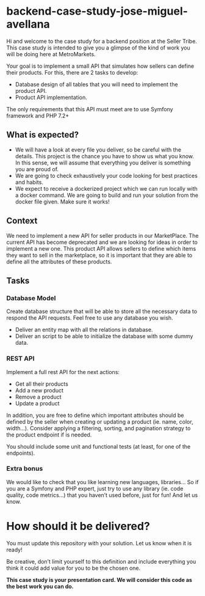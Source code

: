 # backend-case-study-jose-miguel-avellana

Hi and welcome to the case study for a backend position at the Seller Tribe. This case study is intended to give you a glimpse of the kind of work you will be doing here at MetroMarkets.

Your goal is to implement a small API that simulates how sellers can define their products. For this, there are 2 tasks to develop:

- Database design of all tables that you will need to implement the product API.
- Product API implementation.

The only requirements that this API must meet are to use Symfony framework and PHP 7.2+

## What is expected?

- We will have a look at every file you deliver, so be careful with the details. This project is the chance you have to show us what you know. In this sense, we will assume that everything you deliver is something you are proud of.
- We are going to check exhaustively your code looking for best practices and habits.
- We expect to receive a dockerized project which we can run locally with a docker command. We are going to build and run your solution from the docker file given. Make sure it works!

## Context

We need to implement a new API for seller products in our MarketPlace. The current API has become deprecated and we are looking for ideas in order to implement a new one. This product API allows sellers to define which items they want to sell in the marketplace, so it is important that they are able to define all the attributes of these products.

## Tasks

### Database Model

Create database structure that will be able to store all the necessary data to respond the API requests. Feel free to use any database you wish.

- Deliver an entity map with all the relations in database.
- Deliver an script to be able to initialize the database with some dummy data.

### REST API

Implement a full rest API for the next actions:

- Get all their products
- Add a new product
- Remove a product
- Update a product

In addition, you are free to define which important attributes should be defined by the seller when creating or updating a product (ie. name, color, width...). Consider applying a filtering, sorting, and pagination strategy to the product endpoint if is needed. 

You should include some unit and functional tests (at least, for one of the endpoints).

### Extra bonus

We would like to check that you like learning new languages, libraries… So if you are a Symfony and PHP expert, just try to use any library (ie. code quality, code metrics…) that you haven’t used before, just for fun! And let us know. 

# How should it be delivered?

You must update this repository with your solution. Let us know when it is ready!

Be creative, don’t limit yourself to this definition and include everything you think it could add value for you to be the chosen one.

**This case study is your presentation card. We will consider this code as the best work you can do.**

